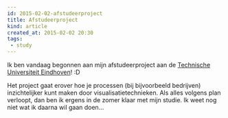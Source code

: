```yaml
---
id: 2015-02-02-afstudeerproject
title: Afstudeerproject
kind: article
created_at: 2015-02-02 20:30
tags:
 - study
---
```


Ik ben vandaag begonnen aan mijn afstudeerproject aan de <a href="http://tue.nl">Technische Universiteit Eindhoven</a>! :D
<!-- more -->
Het project gaat erover hoe je processen (bij bijvoorbeeld bedrijven) inzichtelijker kunt maken door visualisatietechnieken. Als alles volgens plan verloopt, dan ben ik ergens in de zomer klaar met mijn studie. Ik weet nog niet wat ik daarna wil gaan doen...
